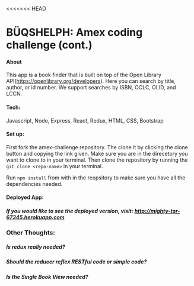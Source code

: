 <<<<<<< HEAD

# BÜQSHELPH: Amex coding challenge (cont.)

#### About

This app is a book finder that is built on top of the Open Library API(https://openlibrary.org/developers). Here you can search by title, author, or id number. We support searches by ISBN, OCLC, OLID, and LCCN.

#### Tech:

Javascript, Node, Express, React, Redux, HTML, CSS, Bootstrap

#### Set up:

First fork the amex-challenge repository. The clone it by clicking the clone button and copying the link given. Make sure you are in the direcetory you want to clone to in your terminal. Then clone the repository by running the `git clone <repo-name>` in your terminal.

Run `npm install` from with in the reopsitory to make sure you have all the dependencies needed.

#### Deployed App:

##### If you would like to see the deployed version, visit: http://mighty-tor-67345.herokuapp.com

### Other Thoughts:

##### Is redux really needed?

##### Should the reducer reflex RESTful code or simple code?

##### Is the Single Book View needed?
